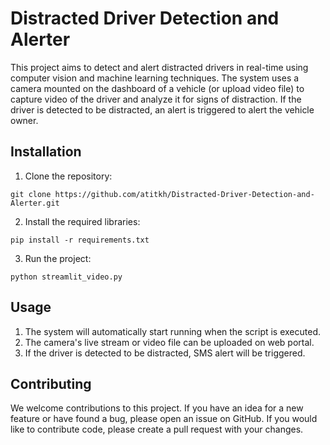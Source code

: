 # Distracted Driver Detection and Alerter
This project aims to detect and alert distracted drivers in real-time using computer vision and machine learning techniques. The system uses a camera mounted on the dashboard of a vehicle (or upload video file) to capture video of the driver and analyze it for signs of distraction. If the driver is detected to be distracted, an alert is triggered to alert the vehicle owner.

## Installation

1. Clone the repository:
```
git clone https://github.com/atitkh/Distracted-Driver-Detection-and-Alerter.git
```

2. Install the required libraries:
```
pip install -r requirements.txt
```

3. Run the project:
```
python streamlit_video.py
```

## Usage
1. The system will automatically start running when the script is executed.
2. The camera's live stream or video file can be uploaded on web portal.
3. If the driver is detected to be distracted, SMS alert will be triggered.

## Contributing

We welcome contributions to this project. If you have an idea for a new feature or have found a bug, please open an issue on GitHub. If you would like to contribute code, please create a pull request with your changes.
